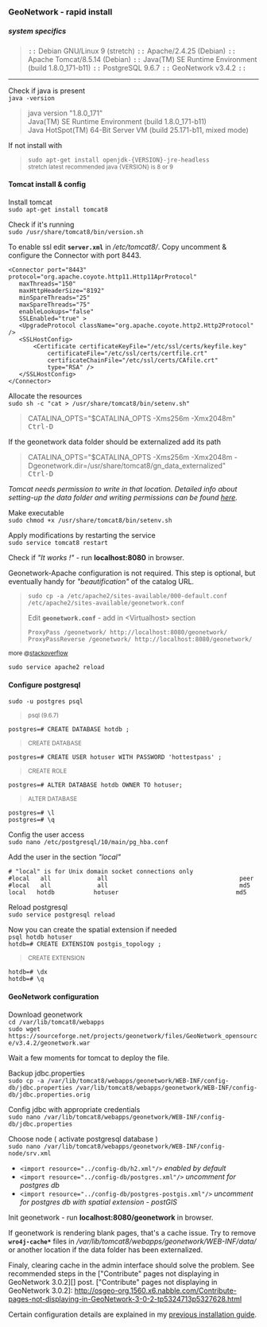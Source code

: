 ### GeoNetwork - rapid install

##### system specifics

> <kbd>::</kbd> Debian GNU/Linux 9 (stretch) <kbd>::</kbd> Apache/2.4.25 (Debian) <kbd>::</kbd> Apache Tomcat/8.5.14 (Debian) <kbd>::</kbd> Java(TM) SE Runtime Environment (build 1.8.0_171-b11) <kbd>::</kbd> PostgreSQL 9.6.7 <kbd>::</kbd> GeoNetwork v3.4.2 <kbd>::</kbd>

---

Check if java is present  
`java -version`  
> java version "1.8.0_171"  
> Java(TM) SE Runtime Environment (build 1.8.0_171-b11)  
> Java HotSpot(TM) 64-Bit Server VM (build 25.171-b11, mixed mode)

If not install with  
> `sudo apt-get install openjdk-{VERSION}-jre-headless`  
> <sup>stretch latest recommended java {VERSION} is 8 or 9</sup>

#### Tomcat install & config

Install tomcat  
`sudo apt-get install tomcat8`

Check if it's running  
`sudo /usr/share/tomcat8/bin/version.sh`

To enable ssl edit **`server.xml`** in _/etc/tomcat8/_. Copy uncomment & configure the Connector with port 8443.

    <Connector port="8443" protocol="org.apache.coyote.http11.Http11AprProtocol"  
       maxThreads="150"  
       maxHttpHeaderSize="8192"  
       minSpareThreads="25"  
       maxSpareThreads="75"  
       enableLookups="false"  
       SSLEnabled="true" >  
       <UpgradeProtocol className="org.apache.coyote.http2.Http2Protocol" />  
       <SSLHostConfig>  
           <Certificate certificateKeyFile="/etc/ssl/certs/keyfile.key"  
               certificateFile="/etc/ssl/certs/certfile.crt"  
               certificateChainFile="/etc/ssl/certs/CAfile.crt"  
               type="RSA" />  
       </SSLHostConfig>  
    </Connector>

Allocate the resources  
`sudo sh -c "cat > /usr/share/tomcat8/bin/setenv.sh"`

> CATALINA\_OPTS="$CATALINA_OPTS -Xms256m -Xmx2048m"  
> <kbd>Ctrl-D</kbd>

If the geonetwork data folder should be externalized add its path  
> CATALINA\_OPTS="$CATALINA\_OPTS -Xms256m -Xmx2048m -Dgeonetwork.dir=/usr/share/tomcat8/gn\_data\_externalized"  
> <kbd>Ctrl-D</kbd>

_Tomcat needs permission to write in that location. Detailed info about setting-up the data folder and writing permissions can be found [here](https://github.com/zer0mode/GNdplyi#data-directory)._

Make executable  
`sudo chmod +x /usr/share/tomcat8/bin/setenv.sh`

Apply modifications by restarting the service  
`sudo service tomcat8 restart`  

Check if _"It works !"_ - run **localhost:8080** in browser.

Geonetwork-Apache configuration is not required. This step is optional, but eventually handy for _"beautification"_ of the catalog URL.  
> `sudo cp -a /etc/apache2/sites-available/000-default.conf /etc/apache2/sites-available/geonetwork.conf`
>
> Edit **`geonetwork.conf`** - add in \<Virtualhost\> section  
> ```
> ProxyPass /geonetwork/ http://localhost:8080/geonetwork/  
> ProxyPassReverse /geonetwork/ http://localhost:8080/geonetwork/  
> ```  
<sup>more @[stackoverflow](https://stackoverflow.com/questions/13550121/apache-tomcat-proxypass-and-proxypassreverse#27746392)</sup>

`sudo service apache2 reload`

#### Configure postgresql

`sudo -u postgres psql`  
> <sup>psql (9.6.7)</sup>

`postgres=# CREATE DATABASE hotdb ;`  
> <sup>CREATE DATABASE</sup>

`postgres=# CREATE USER hotuser WITH PASSWORD 'hottestpass' ;`  
> <sup>CREATE ROLE</sup>

`postgres=# ALTER DATABASE hotdb OWNER TO hotuser;`  
> <sup>ALTER DATABASE</sup>

`postgres=# \l`  
`postgres=# \q`

Config the user access  
`sudo nano /etc/postgresql/10/main/pg_hba.conf`

Add the user in the section _"local"_
```
# "local" is for Unix domain socket connections only  
#local   all             all                                     peer  
#local   all             all                                     md5  
local   hotdb           hotuser                                 md5
```

Reload postgresql  
`sudo service postgresql reload`

Now you can create the spatial extension if needed  
`psql hotdb hotuser`  
`hotdb=# CREATE EXTENSION postgis_topology ;`  
> <sup>CREATE EXTENSION</sup>

`hotdb=# \dx`  
`hotdb=# \q`

#### GeoNetwork configuration

Download geonetwork  
`cd /var/lib/tomcat8/webapps`  
`sudo wget https://sourceforge.net/projects/geonetwork/files/GeoNetwork_opensource/v3.4.2/geonetwork.war`

Wait a few moments for tomcat to deploy the file.

Backup jdbc.properties  
`sudo cp -a /var/lib/tomcat8/webapps/geonetwork/WEB-INF/config-db/jdbc.properties /var/lib/tomcat8/webapps/geonetwork/WEB-INF/config-db/jdbc.properties.orig`

Config jdbc with appropriate credentials  
`sudo nano /var/lib/tomcat8/webapps/geonetwork/WEB-INF/config-db/jdbc.properties`

Choose node ( activate postgresql database )  
`sudo nano /var/lib/tomcat8/webapps/geonetwork/WEB-INF/config-node/srv.xml`

- `<import resource="../config-db/h2.xml"/>` _enabled by default_
- `<import resource="../config-db/postgres.xml"/>` _uncomment for postgres db_
- `<import resource="../config-db/postgres-postgis.xml"/>` _uncomment for postgres db with spatial extension - postGIS_

Init geonetwork - run **localhost:8080/geonetwork** in browser.

If geonetwork is rendering blank pages, that's a cache issue. Try to remove __`wro4j-cache*`__ files in _/var/lib/tomcat8/webapps/geonetwork/WEB-INF/data/_ or another location if the data folder has been externalized.

Finaly, clearing cache in the admin interface should solve the problem. See recommended steps in the ["Contribute" pages not displaying in GeoNetwork 3.0.2][] post.
["Contribute" pages not displaying in GeoNetwork 3.0.2]: http://osgeo-org.1560.x6.nabble.com/Contribute-pages-not-displaying-in-GeoNetwork-3-0-2-tp5324713p5327628.html

Certain configuration details are explained in my [previous installation guide](https://github.com/zer0mode/GNdplyi).
